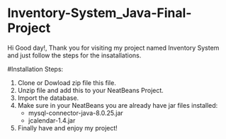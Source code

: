 # Inventory-System_Java-Final-Project
Hi Good day!, Thank you for visiting my project named Inventory System and just follow the steps for the insatallations.

#Installation Steps:
1. Clone or Dowload zip file this file.
2. Unzip file and add this to your NeatBeans Project.
3. Import the database.
4. Make sure in your NeatBeans you are already have jar files installed:
   - mysql-connector-java-8.0.25.jar
   - jcalendar-1.4.jar
5. Finally have and enjoy my project!
  
